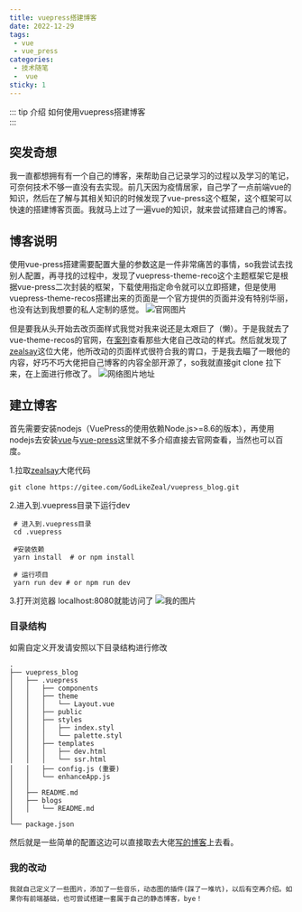 ```yaml
---
title: vuepress搭建博客
date: 2022-12-29
tags:
 - vue
 - vue_press
categories:
 - 技术随笔
 -  vue
sticky: 1
---
```


::: tip 介绍
如何使用vuepress搭建博客<br>
:::

<!-- more -->


## 突发奇想

我一直都想拥有有一个自己的博客，来帮助自己记录学习的过程以及学习的笔记，可奈何技术不够一直没有去实现。前几天因为疫情居家，自己学了一点前端vue的知识，然后在了解与其相关知识的时候发现了vue-press这个框架，这个框架可以快速的搭建博客页面。我就马上过了一遍vue的知识，就来尝试搭建自己的博客。

## 博客说明

 使用vue-press搭建需要配置大量的参数这是一件非常痛苦的事情，so我尝试去找别人配置，再寻找的过程中，发现了vuepress-theme-reco这个主题框架它是根据vue-press二次封装的框架，下载使用指定命令就可以立即搭建，但是使用vuepress-theme-recos搭建出来的页面是一个官方提供的页面并没有特别华丽，也没有达到我想要的私人定制的感觉。
![官网图片](https://kedazhu.github.io/mkimage/20221229/gw.png)

但是要我从头开始去改页面样式我觉对我来说还是太艰巨了（懒）。于是我就去了vue-theme-recos的官网，在[案列](https://vuepress-theme-reco.recoluan.com/views/other/theme-example.html "案列")查看那些大佬自己改动的样式。然后就发现了[zealsay](https://www.zealsay.com/)这位大佬，他所改动的页面样式很符合我的胃口，于是我去瞄了一眼他的内容，好巧不巧大佬把自己博客的内容全部开源了，so我就直接git clone 拉下来，在上面进行修改了。
![网络图片地址](https://kedazhu.github.io/mkimage/20221229/dl.png)


## 建立博客

首先需要安装nodejs（VuePress的使用依赖Node.js>=8.6的版本），再使用nodejs去安装[vue](https://cn.vuejs.org/)与[vue-press](http://caibaojian.com/vuepress/)这里就不多介绍直接去官网查看，当然也可以百度。

1.拉取[zealsay](https://www.zealsay.com/)大佬代码
```
git clone https://gitee.com/GodLikeZeal/vuepress_blog.git
```
2.进入到.vuepress目录下运行dev

```
 # 进入到.vuepress目录
 cd .vuepress

 #安装依赖
 yarn install  # or npm install
 
 # 运行项目
 yarn run dev # or npm run dev
```
3.打开浏览器 localhost:8080就能访问了
![我的图片](https://kedazhu.github.io/mkimage/20221229/wd.png)



### 目录结构

如需自定义开发请安照以下目录结构进行修改
```
.
├── vuepress_blog
│   ├── .vuepress 
│   │   ├── components 
│   │   ├── theme 
│   │   │   └── Layout.vue
│   │   ├── public 
│   │   ├── styles 
│   │   │   ├── index.styl
│   │   │   └── palette.styl
│   │   ├── templates 
│   │   │   ├── dev.html
│   │   │   └── ssr.html
│   │   ├── config.js (重要)
│   │   └── enhanceApp.js 
│   │ 
│   ├── README.md
│   ├── blogs
│   │   └── README.md
│ 
└── package.json
```
然后就是一些简单的配置这边可以直接取去大佬[写的博客](https://www.zealsay.com/blogs/tec/2020/20201223.html)上去看。



### 我的改动
```
我就自己定义了一些图片，添加了一些音乐，动态图的插件(踩了一堆坑)，以后有空再介绍。如果你有前端基础，也可尝试搭建一套属于自己的静态博客，bye！
```